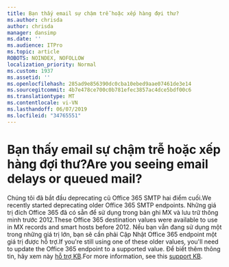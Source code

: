 ```yaml
---
title: Bạn thấy email sự chậm trễ hoặc xếp hàng đợi thư?
ms.author: chrisda
author: chrisda
manager: dansimp
ms.date: ''
ms.audience: ITPro
ms.topic: article
ROBOTS: NOINDEX, NOFOLLOW
localization_priority: Normal
ms.custom: 1937
ms.assetid: ''
ms.openlocfilehash: 285ad9e856390dc0cba10ebed9aae07461de3e14
ms.sourcegitcommit: 4b7e478ce700c0b781efec3857ac4dce5bdf00c6
ms.translationtype: MT
ms.contentlocale: vi-VN
ms.lasthandoff: 06/07/2019
ms.locfileid: "34765551"
---
```

# <a name="are-you-seeing-email-delays-or-queued-mail"></a><span data-ttu-id="b1249-102">Bạn thấy email sự chậm trễ hoặc xếp hàng đợi thư?</span><span class="sxs-lookup"><span data-stu-id="b1249-102">Are you seeing email delays or queued mail?</span></span>

<span data-ttu-id="b1249-103">Chúng tôi đã bắt đầu deprecating cũ Office 365 SMTP hai điểm cuối.</span><span class="sxs-lookup"><span data-stu-id="b1249-103">We recently started deprecating older Office 365 SMTP endpoints.</span></span> <span data-ttu-id="b1249-104">Những giá trị đích Office 365 đã có sẵn để sử dụng trong bản ghi MX và lưu trữ thông minh trước 2012.</span><span class="sxs-lookup"><span data-stu-id="b1249-104">These Office 365 destination values were available to use in MX records and smart hosts before 2012.</span></span> <span data-ttu-id="b1249-105">Nếu bạn vẫn đang sử dụng một trong những giá trị lớn, bạn sẽ cần phải Cập Nhật Office 365 endpoint một giá trị được hỗ trợ.</span><span class="sxs-lookup"><span data-stu-id="b1249-105">If you're still using one of these older values, you'll need to update the Office 365 endpoint to a supported value.</span></span> <span data-ttu-id="b1249-106">Để biết thêm thông tin, hãy xem này [hỗ trợ KB](https://support.microsoft.com/help/4057301/attr35-response-code-when-mail-is-sent-to-eop-exo).</span><span class="sxs-lookup"><span data-stu-id="b1249-106">For more information, see this [support KB](https://support.microsoft.com/help/4057301/attr35-response-code-when-mail-is-sent-to-eop-exo).</span></span>
